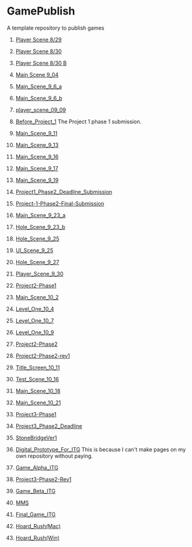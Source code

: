 # GamePublish
A template repository to publish games

1. [Player Scene 8/29](player_scene_8_29/)
2. [Player Scene 8/30](player_scene_8_30/)
3. [Player Scene 8/30 B](player_scene_8_30_b/)
4. [Main Scene 9_04](Main_Scene_9_04/)
5. [Main_Scene_9_6_a](Main_Scene_9_6_a/)
6. [Main_Scene_9_6_b](Main_Scene_9_6_b/)
7. [player_scene_09_09](player_scene_09_09/)
8. [Before_Project_1](Before_Project_1/)  The Project 1 phase 1 submission.
9. [Main_Scene_9_11](Main_Scene_9_11/)
10. [Main_Scene_9_13](Main_Scene_9_13/)
11. [Main_Scene_9_16](Main_Scene_9_16/)
12. [Main_Scene_9_17](Main_Scene_9_17/)
13. [Main_Scene_9_19](Main_Scene_9_19/)
14. [Project1_Phase2_Deadline_Submission](Project1_Phase2_Deadline_Submission/)
15. [Project-1-Phase2-Final-Submission](Project-1-Phase2-Final-Submission/)
16. [Main_Scene_9_23_a](Main_Scene_9_23_a/)
17. [Hole_Scene_9_23_b](Hole_Scene_9_23_b/)
18. [Hole_Scene_9_25](Hole_Scene_9_25/)
19. [UI_Scene_9_25](UI_Scene_9_25/)
20. [Hole_Scene_9_27](Hole_Scene_9_27/)
21. [Player_Scene_9_30](Player_Scene_9_30/)
22. [Project2-Phase1](Project2-Phase1/)
23. [Main_Scene_10_2](Main_Scene_10_2/)
24. [Level_One_10_4](Level_One_10_4/)
25. [Level_One_10_7](Level_One_10_7/)
26. [Level_One_10_9](Level_One_10_9/)
27. [Project2-Phase2](Project2-Phase2/) 
28. [Project2-Phase2-rev1](Project2-Phase2-rev1/)   
29. [Title_Screen_10_11](Title_Screen_10_11/)
30. [Test_Scene_10_16](Test_Scene_10_16/)
31. [Main_Scene_10_18](Main_Scene_10_18/)
31. [Main_Scene_10_21](Main_Scene_10_21/)
32. [Project3-Phase1](Project3-Phase1/)
33. [Project3_Phase2_Deadline](Project3_Phase2_Deadline/)
34. [StoneBridgeVer1](StoneBridgeVer1/)

35. [Digital_Prototype_For_ITG](Digital_Prototype_For_ITG/)  This is because I can't make pages on my own repository without paying.
36. [Game_Alpha_ITG](Game_Alpha_ITG/)

37. [Project3-Phase2-Rev1](Project3-Phase2-Rev1/)

38. [Game_Beta_ITG](Game_Beta_ITG/)

39. [MMS](MMS/)

40. [Final_Game_ITG](Final_Game_ITG/)

41. [Hoard_Rush(Mac)](Hoard_Rush(Mac)/)
42. [Hoard_Rush(Win)]([Hoard_Rush(Win)/)